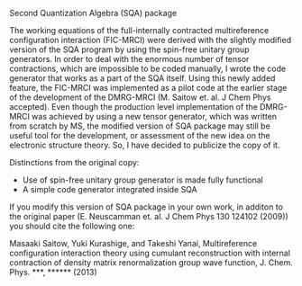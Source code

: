 
Second Quantization Algebra (SQA) package

The working equations of the full-internally contracted multireference configuration interaction (FIC-MRCI) were derived with the slightly modified version of the SQA program by using the spin-free unitary group generators. In order to deal with the enormous number of tensor contractions, which are impossible to be coded manually, I wrote the code generator that works as a part of the SQA itself. Using this newly added feature, the FIC-MRCI was implemented as a pilot code at the earlier stage of the development of the DMRG-MRCI (M. Saitow et. al. J Chem Phys accepted). Even though the production level implementation of the DMRG-MRCI was achieved by using a new tensor generator, which was written from scratch by MS, the modified version of SQA package may still be useful tool for the development, or assessment of the new idea on the electronic structure theory. So, I have decided to publicize the copy of it.

Distinctions from the original copy:

  * Use of spin-free unitary group generator is made fully functional
  * A simple code generator integrated inside SQA

If you modify this version of SQA package in your own work, in additon to the original paper (E. Neuscamman et. al. J Chem Phys 130 124102 (2009)) you should cite the following one: 

   Masaaki Saitow, Yuki Kurashige, and Takeshi Yanai, Multireference configuration interaction theory using cumulant reconstruction with internal contraction of density matrix renormalization group wave function, J. Chem. Phys. ***, ****** (2013)


